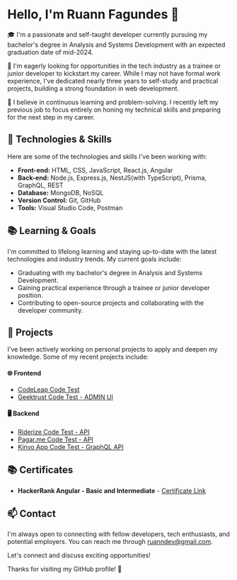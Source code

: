 # Hello, I'm Ruann Fagundes 👋

🎓 I'm a passionate and self-taught developer currently pursuing my bachelor's degree in Analysis and Systems Development with an expected graduation date of mid-2024.

💼 I'm eagerly looking for opportunities in the tech industry as a trainee or junior developer to kickstart my career. While I may not have formal work experience, I've dedicated nearly three years to self-study and practical projects, building a strong foundation in web development.

🚀 I believe in continuous learning and problem-solving. I recently left my previous job to focus entirely on honing my technical skills and preparing for the next step in my career.

## 🔧 Technologies & Skills

Here are some of the technologies and skills I've been working with:

- **Front-end:** HTML, CSS, JavaScript, React.js, Angular
- **Back-end:** Node.js, Express.js, NestJS(with TypeScript), Prisma, GraphQL, REST
- **Database:** MongoDB, NoSQL
- **Version Control:** Git, GitHub
- **Tools:** Visual Studio Code, Postman


## 📚 Learning & Goals

I'm committed to lifelong learning and staying up-to-date with the latest technologies and industry trends. My current goals include:

- Graduating with my bachelor's degree in Analysis and Systems Development.
- Gaining practical experience through a trainee or junior developer position.
- Contributing to open-source projects and collaborating with the developer community.

## 🌱 Projects

I've been actively working on personal projects to apply and deepen my knowledge. Some of my recent projects include:

#### 🌐 Frontend

- [CodeLeap Code Test](https://github.com/RuannJS/codeleap-code-test)
- [Geektrust Code Test - ADMIN UI](https://github.com/RuannJS/geektrust-adminui)

#### 🖥️ Backend

- [Riderize Code Test - API ](https://github.com/RuannJS/riderize-backend-test)
- [Pagar.me Code Test - API](https://github.com/RuannJS/pagarme-psp-test)
- [Kinvo App Code Test - GraphQL API](https://github.com/RuannJS/kinvo-backend-test)


## 📚 Certificates


- **HackerRank Angular - Basic and Intermediate** - 
[Certificate Link](https://github.com/RuannJS/RuannJS/files/13048061/angular_intermediate.certificate.pdf)

## 📫 Contact

I'm always open to connecting with fellow developers, tech enthusiasts, and potential employers. You can reach me through ruanndev@gmail.com.

Let's connect and discuss exciting opportunities!

Thanks for visiting my GitHub profile! 🚀


